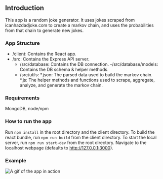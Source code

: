 ## Introduction
This app is a random joke generator. It uses jokes scraped from icanhazdadjoke.com to create a markov chain, and uses the probabilities from that chain to generate new jokes.

### App Structure
  - /client: Contains the React app.
  - /src: Contains the Express API server.
    - /src/database: Contains the DB connection.
      -/src/database/models: Contains the DB schema & helper methods.
    - /src/utils:
      *.json: The parsed data used to build the markov chain.
      *.js: The helper methods and functions used to scrape, aggregate, analyze, and generate the markov chain.

### Requirements
MongoDB, node/npm

### How to run the app
Run `npm install` in the root directory and the client directory.
To build the react bundle, run `npm run build` from the client directory.
To start the local server, run `npm run start-dev` from the root directory.
Navigate to the localhost webpage (defaults to http://127.0.0.1:3000).

### Example
![A gif of the app in action](https://i.imgur.com/5cxSAkv.gif)
